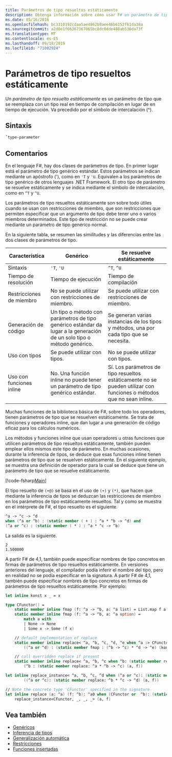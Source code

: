```yaml
---
title: Parámetros de tipo resueltos estáticamente
description: Obtenga información sobre cómo usar F# un parámetro de tipo resuelto estáticamente, que se reemplaza con un tipo real en tiempo de compilación en lugar de en tiempo de ejecución.
ms.date: 05/16/2016
ms.openlocfilehash: bc3310192cdaa5ae4862b8aee46b6152f61da38a
ms.sourcegitcommit: a2d0e1f66367367065bc8dc0dde488ab536da73f
ms.translationtype: MT
ms.contentlocale: es-ES
ms.lasthandoff: 09/18/2019
ms.locfileid: "71082924"
---
```

# <a name="statically-resolved-type-parameters"></a>Parámetros de tipo resueltos estáticamente

Un *parámetro de tipo resuelto estáticamente* es un parámetro de tipo que se reemplaza con un tipo real en tiempo de compilación en lugar de en tiempo de ejecución. Va precedido por el símbolo de intercalación (^).

## <a name="syntax"></a>Sintaxis

```fsharp
ˆtype-parameter
```

## <a name="remarks"></a>Comentarios

En el lenguaje F#, hay dos clases de parámetros de tipo. En primer lugar está el parámetro de tipo genérico estándar. Estos parámetros se indican mediante un apóstrofo ('), como en `'T` y `'U`. Equivalen a los parámetros de tipo genérico de otros lenguajes .NET Framework. El otro tipo de parámetro se resuelve estáticamente y se indica mediante el símbolo de intercalación, como en `^T` y `^U`.

Los parámetros de tipo resueltos estáticamente son sobre todo útiles cuando se usan con restricciones de miembro, que son restricciones que permiten especificar que un argumento de tipo debe tener uno o varios miembros determinados. Este tipo de restricción no se puede crear mediante un parámetro de tipo genérico normal.

En la siguiente tabla, se resumen las similitudes y las diferencias entre las dos clases de parámetros de tipo.

|Característica|Genérico|Se resuelve estáticamente|
|-------|-------|-------------------|
|Sintaxis|`'T`, `'U`|`^T`, `^U`|
|Tiempo de resolución|Tiempo de ejecución|Tiempo de compilación|
|Restricciones de miembro|No se puede utilizar con restricciones de miembro.|Se puede utilizar con restricciones de miembro.|
|Generación de código|Un tipo o método con parámetros de tipo genérico estándar da lugar a la generación de un solo tipo o método genérico.|Se generan varias instancias de los tipos y métodos, una por cada tipo que se necesita.|
|Uso con tipos|Se puede utilizar con tipos.|No se puede utilizar con tipos.|
|Uso con funciones inline|No. Una función inline no puede tener un parámetro de tipo genérico estándar.|Sí. Los parámetros de tipo resueltos estáticamente no se pueden utilizar con funciones o métodos que no sean inline.|

Muchas funciones de la biblioteca básica de F#, sobre todo los operadores, tienen parámetros de tipo que se resuelven estáticamente. Se trata de funciones y operadores inline, que dan lugar a una generación de código eficaz para los cálculos numéricos.

Los métodos y funciones inline que usan operadores u otras funciones que utilicen parámetros de tipo resueltos estáticamente, también pueden emplear ellos mismos este tipo de parámetro. En muchas ocasiones, durante la inferencia de tipos, se deduce que esas funciones inline tienen parámetros de tipo que se resuelven estáticamente. En el siguiente ejemplo, se muestra una definición de operador para la cual se deduce que tiene un parámetro de tipo que se resuelve estáticamente.

[!code-fsharp[Main](~/samples/snippets/fsharp/lang-ref-3/snippet401.fs)]

El tipo resuelto de `(+@)` se basa en el uso de `(+)` y `(*)`, que hacen que mediante la inferencia de tipos se deduzcan las restricciones de miembro en los parámetros de tipo estáticamente resueltos. Tal y como se muestra en el intérprete de F#, el tipo resuelto es el siguiente.

```fsharp
^a -> ^c -> ^d
when (^a or ^b) : (static member ( + ) : ^a * ^b -> ^d) and
(^a or ^c) : (static member ( * ) : ^a * ^c -> ^b)
```

La salida es la siguiente.

```console
2
1.500000
```

A partir F# de 4,1, también puede especificar nombres de tipo concretos en firmas de parámetros de tipo resueltos estáticamente.  En versiones anteriores del lenguaje, el compilador podía inferir el nombre del tipo, pero en realidad no se podía especificar en la signatura.  A partir F# de 4,1, también puede especificar nombres de tipo concretos en firmas de parámetros de tipo resueltos estáticamente. Por ejemplo:

```fsharp
let inline konst x _ = x

type CFunctor() = 
    static member inline fmap (f: ^a -> ^b, a: ^a list) = List.map f a
    static member inline fmap (f: ^a -> ^b, a: ^a option) =
        match a with
        | None -> None
        | Some x -> Some (f x)

    // default implementation of replace
    static member inline replace< ^a, ^b, ^c, ^d, ^e when ^a :> CFunctor and (^a or ^d): (static member fmap: (^b -> ^c) * ^d -> ^e) > (a, f) =
        ((^a or ^d) : (static member fmap : (^b -> ^c) * ^d -> ^e) (konst a, f))

    // call overridden replace if present
    static member inline replace< ^a, ^b, ^c when ^b: (static member replace: ^a * ^b -> ^c)>(a: ^a, f: ^b) =
        (^b : (static member replace: ^a * ^b -> ^c) (a, f))

let inline replace_instance< ^a, ^b, ^c, ^d when (^a or ^c): (static member replace: ^b * ^c -> ^d)> (a: ^b, f: ^c) =
        ((^a or ^c): (static member replace: ^b * ^c -> ^d) (a, f))

// Note the concrete type 'CFunctor' specified in the signature
let inline replace (a: ^a) (f: ^b): ^a0 when (CFunctor or  ^b): (static member replace: ^a *  ^b ->  ^a0) =
    replace_instance<CFunctor, _, _, _> (a, f)
```

## <a name="see-also"></a>Vea también

- [Genéricos](index.md)
- [Inferencia de tipos](../type-inference.md)
- [Generalización automática](automatic-generalization.md)
- [Restricciones](constraints.md)
- [Funciones insertadas](../functions/inline-functions.md)
